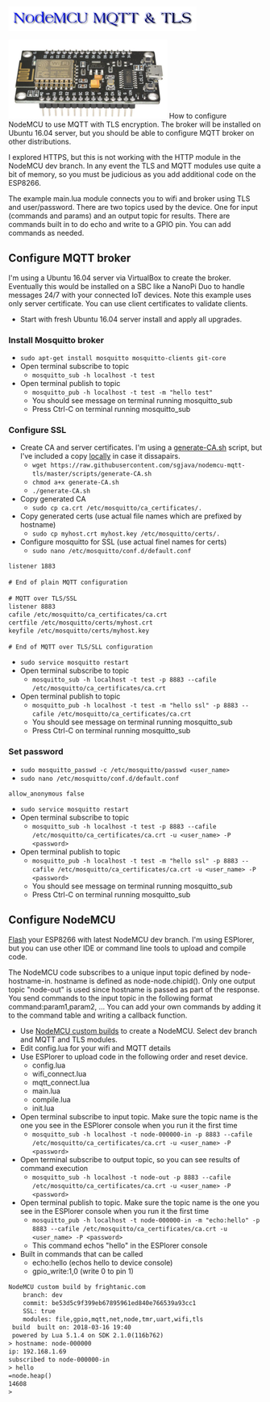 ![Title](images/title.png)

![ESP8266 LoLin V3 NodeMCU](images/esp8266.png)
How to configure NodeMCU to use MQTT with TLS encryption. The broker will be
installed on Ubuntu 16.04 server, but you should be able to configure MQTT
broker on other distributions.

I explored HTTPS, but this is not working with the HTTP module in the NodeMCU
dev branch. In any event the TLS and  MQTT modules use quite a bit of memory,
so you must be judicious as you add additional code on the ESP8266.

The example main.lua module connects you to wifi and broker using TLS and
user/password. There are two topics used by the device. One for input (commands
and params) and an output topic for results. There are commands built in to do
echo and write to a GPIO pin. You can add commands as needed.

## Configure MQTT broker
I'm using a Ubuntu 16.04 server via VirtualBox to create the broker. Eventually
this would be installed on a SBC like a NanoPi Duo to handle messages 24/7 with
your connected IoT devices. Note this example uses only server certificate. You
can use client certificates to validate clients.
* Start with fresh Ubuntu 16.04 server install and apply all upgrades.

### Install Mosquitto broker 
* `sudo apt-get install mosquitto mosquitto-clients git-core`
* Open terminal subscribe to topic
    * `mosquitto_sub -h localhost -t test`
* Open terminal publish to topic
    * `mosquitto_pub -h localhost -t test -m "hello test"`
    * You should see message on terminal running mosquitto_sub
    * Press Ctrl-C on terminal running mosquitto_sub

### Configure SSL 
* Create CA and server certificates. I'm using a [generate-CA.sh](https://github.com/owntracks/tools/raw/master/TLS/generate-CA.sh)
script, but I've included a copy [locally](https://raw.githubusercontent.com/sgjava/nodemcu-mqtt-tls/master/scripts/generate-CA.sh) in case it dissapairs. 
    * `wget https://raw.githubusercontent.com/sgjava/nodemcu-mqtt-tls/master/scripts/generate-CA.sh`
    * `chmod a+x generate-CA.sh`
    * `./generate-CA.sh`
* Copy generated CA
    * `sudo cp ca.crt /etc/mosquitto/ca_certificates/.`
* Copy generated certs (use actual file names which are prefixed by hostname)
    * `sudo cp myhost.crt myhost.key /etc/mosquitto/certs/.`
* Configure mosquitto for SSL (use actual finel names for certs)
    * `sudo nano /etc/mosquitto/conf.d/default.conf`
```# Plain MQTT protocol
listener 1883

# End of plain MQTT configuration

# MQTT over TLS/SSL
listener 8883
cafile /etc/mosquitto/ca_certificates/ca.crt
certfile /etc/mosquitto/certs/myhost.crt
keyfile /etc/mosquitto/certs/myhost.key

# End of MQTT over TLS/SLL configuration
```
* `sudo service mosquitto restart`
* Open terminal subscribe to topic
    * `mosquitto_sub -h localhost -t test -p 8883 --cafile /etc/mosquitto/ca_certificates/ca.crt`
* Open terminal publish to topic
    * `mosquitto_pub -h localhost -t test -m "hello ssl" -p 8883 --cafile /etc/mosquitto/ca_certificates/ca.crt`
    * You should see message on terminal running mosquitto_sub
    * Press Ctrl-C on terminal running mosquitto_sub

### Set password 
* `sudo mosquitto_passwd -c /etc/mosquitto/passwd <user_name>`
* `sudo nano /etc/mosquitto/conf.d/default.conf`

```password_file /etc/mosquitto/passwd
allow_anonymous false
```

* `sudo service mosquitto restart`
* Open terminal subscribe to topic
    * `mosquitto_sub -h localhost -t test -p 8883 --cafile /etc/mosquitto/ca_certificates/ca.crt -u <user_name> -P <password>`
* Open terminal publish to topic
    * `mosquitto_pub -h localhost -t test -m "hello ssl" -p 8883 --cafile /etc/mosquitto/ca_certificates/ca.crt -u <user_name> -P <password>`
    * You should see message on terminal running mosquitto_sub
    * Press Ctrl-C on terminal running mosquitto_sub

## Configure NodeMCU
[Flash](https://github.com/sgjava/nodemcu-lolin) your ESP8266 with latest
NodeMCU dev branch. I'm using ESPlorer, but you can use other IDE or command
line tools to upload and compile code.

The NodeMCU code subscribes to a unique input topic defined by 
node-hostname-in. hostname is defined as node-node.chipid().
Only one output topic "node-out" is used since hostname is
passed as part of the response. You send commands to the input
topic in the following format command:param1,param2, ...
You can add your own commands by adding it to the command table
and writing a callback function.
* Use [NodeMCU custom builds](https://nodemcu-build.com) to create a NodeMCU.
Select dev branch and MQTT and TLS modules.
* Edit config.lua for your wifi and MQTT details
* Use ESPlorer to upload code in the following order and reset device.
     * config.lua
     * wifi_connect.lua
     * mqtt_connect.lua
     * main.lua
     * compile.lua     
     * init.lua     
* Open terminal subscribe to input topic. Make sure the topic name is the
one you see in the ESPlorer console when you run it the first time
     * `mosquitto_sub -h localhost -t node-000000-in -p 8883 --cafile /etc/mosquitto/ca_certificates/ca.crt -u <user_name> -P <password>`
* Open terminal subscribe to output topic, so you can see results of command
execution
     * `mosquitto_sub -h localhost -t node-out -p 8883 --cafile /etc/mosquitto/ca_certificates/ca.crt -u <user_name> -P <password>`
* Open terminal publish to topic. Make sure the topic name is the
one you see in the ESPlorer console when you run it the first time
     * `mosquitto_pub -h localhost -t node-000000-in -m "echo:hello" -p 8883 --cafile /etc/mosquitto/ca_certificates/ca.crt -u <user_name> -P <password>`
     * This command echos "hello" in the ESPlorer console
* Built in commands that can be called
     * echo:hello (echos hello to device console)
     * gpio_write:1,0 (write 0 to pin 1)

```
NodeMCU custom build by frightanic.com
	branch: dev
	commit: be53d5c9f399eb67895961ed840e766539a93cc1
	SSL: true
	modules: file,gpio,mqtt,net,node,tmr,uart,wifi,tls
 build 	built on: 2018-03-16 19:40
 powered by Lua 5.1.4 on SDK 2.1.0(116b762)
> hostname: node-000000
ip: 192.168.1.69
subscribed to node-000000-in
> hello
=node.heap()
14608
>
```   
     